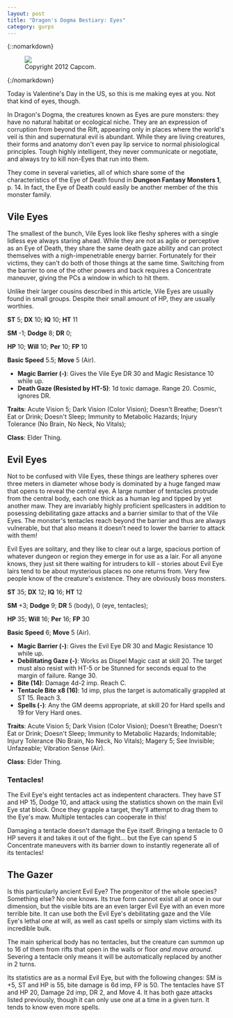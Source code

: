 ```yaml
---
layout: post
title: "Dragon's Dogma Bestiary: Eyes"
category: gurps
---
```


{::nomarkdown}
<figure>
  <img src="{{ "/assets/DDENEMIES.jpg" | absolute_url }}"/>
  <figcaption>Copyright 2012 Capcom.</figcaption>
</figure>
{:/nomarkdown}

Today is Valentine's Day in the US, so this is me making eyes at you. Not that
kind of eyes, though.

In Dragon's Dogma, the creatures known as Eyes are pure monsters: they have no
natural habitat or ecological niche. They are an expression of corruption from
beyond the Rift, appearing only in places where the world's veil is thin and
supernatural evil is abundant. While they are living creatures, their forms and
anatomy don't even pay lip service to normal phisiological principles. Tough
highly intelligent, they never communicate or negotiate, and always try to kill
non-Eyes that run into them.

They come in several varieties, all of which share some of the characteristics
of the Eye of Death found in **Dungeon Fantasy Monsters 1**, p. 14. In fact, the
Eye of Death could easily be another member of the this monster family.

## Vile Eyes

The smallest of the bunch, Vile Eyes look like fleshy spheres with a single
lidless eye always staring ahead. While they are not as agile or perceptive as
an Eye of Death, they share the same death gaze ability and can protect
themselves with a nigh-impenetrable energy barrier. Fortunately for their
victims, they can't do both of those things at the same time. Switching from the
barrier to one of the other powers and back requires a Concentrate maneuver,
giving the PCs a window in which to hit them.

Unlike their larger cousins described in this article, Vile Eyes are usually
found in small groups. Despite their small amount of HP, they are usually
worthies.

**ST** 5; **DX** 10; **IQ** 10; **HT** 11

**SM** -1; **Dodge** 8; **DR** 0;

**HP** 10; **Will** 10; **Per** 10; **FP** 10

**Basic Speed** 5.5; **Move** 5 (Air).

- **Magic Barrier (-)**: Gives the Vile Eye DR 30 and Magic Resistance 10 while
  up.
- **Death Gaze (Resisted by HT-5)**: 1d toxic damage. Range 20. Cosmic, ignores
  DR.

**Traits**: Acute Vision 5; Dark Vision (Color Vision); Doesn't Breathe; Doesn't
Eat or Drink; Doesn't Sleep; Immunity to Metabolic Hazards; Injury Tolerance (No
Brain, No Neck, No Vitals);

**Class**: Elder Thing.

## Evil Eyes

Not to be confused with Vile Eyes, these things are leathery spheres over three
meters in diameter whose body is dominated by a huge fanged maw that opens to
reveal the central eye. A large number of tentacles protrude from the central
body, each one thick as a human leg and tipped by yet another maw. They are
invariably highly proficient spellcasters in addition to posessing debilitating
gaze attacks and a barrier similar to that of the Vile Eyes. The monster's
tentacles reach beyond the barrier and thus are always vulnerable, but that also
means it doesn't need to lower the barrier to attack with them!

Evil Eyes are solitary, and they like to clear out a large, spacious portion of
whatever dungeon or region they emerge in for use as a lair. For all anyone
knows, they just sit there waiting for intruders to kill - stories about Evil
Eye lairs tend to be about mysterious places no one returns from. Very few
people know of the creature's existence. They are obviously boss monsters.

**ST** 35; **DX** 12; **IQ** 16; **HT** 12

**SM** +3; **Dodge** 9; **DR** 5 (body), 0 (eye, tentacles);

**HP** 35; **Will** 16; **Per** 16; **FP** 30

**Basic Speed** 6; **Move** 5 (Air).

- **Magic Barrier (-)**: Gives the Evil Eye DR 30 and Magic Resistance 10 while
  up.
- **Debilitating Gaze (-)**: Works as Dispel Magic cast at skill 20. The target
  must also resist with HT-5 or be Stunned for seconds equal to the margin of
  failure. Range 30.
- **Bite (14)**: Damage 4d-2 imp. Reach C.
- **Tentacle Bite x8 (16)**: 1d imp, plus the target is automatically grappled
  at ST 15. Reach 3.
- **Spells (-)**: Any the GM deems appropriate, at skill 20 for Hard spells and
  19 for Very Hard ones.

**Traits**: Acute Vision 5; Dark Vision (Color Vision); Doesn't Breathe; Doesn't
Eat or Drink; Doesn't Sleep; Immunity to Metabolic Hazards; Indomitable; Injury
Tolerance (No Brain, No Neck, No Vitals); Magery 5; See Invisible; Unfazeable;
Vibration Sense (Air).

**Class**: Elder Thing.

### Tentacles!

The Evil Eye's eight tentacles act as indepentent characters. They have ST and
HP 15, Dodge 10, and attack using the statistics shown on the main Evil Eye stat
block. Once they grapple a target, they'll attempt to drag them to the Eye's
maw. Multiple tentacles can cooperate in this!

Damaging a tentacle doesn't damage the Eye itself. Bringing a tentacle to 0 HP
severs it and takes it out of the fight... but the Eye can spend 5 Concentrate
maneuvers with its barrier down to instantly regenerate all of its tentacles!

## The Gazer

Is this particularly ancient Evil Eye? The progenitor of the whole species?
Something else? No one knows. Its true form cannot exist all at once in our
dimension, but the visible bits are an even larger Evil Eye with an even more
terrible bite. It can use both the Evil Eye's debilitating gaze and the Vile
Eye's lethal one at will, as well as cast spells or simply slam victims with its
incredible bulk.

The main spherical body has no tentacles, but the creature can summon up to 16
of them from rifts that open in the walls or floor _and move around_. Severing a
tentacle only means it will be automatically replaced by another in 2 turns.

Its statistics are as a normal Evil Eye, but with the following changes: SM is
+5, ST and HP is 55, bite damage is 6d imp, FP is 50. The tentacles have ST and
HP 20, Damage 2d imp, DR 2, and Move 4. It has both gaze attacks listed
previously, though it can only use one at a time in a given turn. It tends to
know even more spells.
